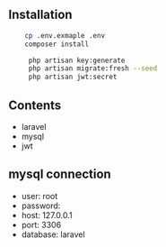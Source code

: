 ## Installation

```bash
    cp .env.exmaple .env
    composer install
```

```bash
     php artisan key:generate
     php artisan migrate:fresh --seed
     php artisan jwt:secret
```


 ## Contents

 - laravel
 - mysql
 - jwt


## mysql connection
- user: root
- password: 
- host: 127.0.0.1
- port: 3306
- database: laravel
